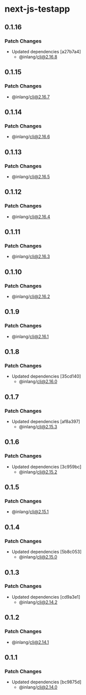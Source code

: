 # next-js-testapp

## 0.1.16

### Patch Changes

- Updated dependencies [a27b7a4]
  - @inlang/cli@2.16.8

## 0.1.15

### Patch Changes

- @inlang/cli@2.16.7

## 0.1.14

### Patch Changes

- @inlang/cli@2.16.6

## 0.1.13

### Patch Changes

- @inlang/cli@2.16.5

## 0.1.12

### Patch Changes

- @inlang/cli@2.16.4

## 0.1.11

### Patch Changes

- @inlang/cli@2.16.3

## 0.1.10

### Patch Changes

- @inlang/cli@2.16.2

## 0.1.9

### Patch Changes

- @inlang/cli@2.16.1

## 0.1.8

### Patch Changes

- Updated dependencies [35cd140]
  - @inlang/cli@2.16.0

## 0.1.7

### Patch Changes

- Updated dependencies [af8a397]
  - @inlang/cli@2.15.3

## 0.1.6

### Patch Changes

- Updated dependencies [3c959bc]
  - @inlang/cli@2.15.2

## 0.1.5

### Patch Changes

- @inlang/cli@2.15.1

## 0.1.4

### Patch Changes

- Updated dependencies [5b8c053]
  - @inlang/cli@2.15.0

## 0.1.3

### Patch Changes

- Updated dependencies [cd9a3e1]
  - @inlang/cli@2.14.2

## 0.1.2

### Patch Changes

- @inlang/cli@2.14.1

## 0.1.1

### Patch Changes

- Updated dependencies [bc9875d]
  - @inlang/cli@2.14.0
